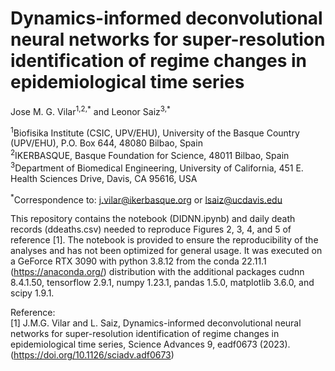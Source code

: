 
# Dynamics-informed deconvolutional neural networks for super-resolution identification of regime changes in epidemiological time series

Jose M. G. Vilar<sup>1,2,\*</sup> and Leonor Saiz<sup>3,\*</sup>

<sup>1</sup>Biofisika Institute (CSIC, UPV/EHU), University of the Basque
Country (UPV/EHU), P.O. Box 644, 48080 Bilbao, Spain<br>
<sup>2</sup>IKERBASQUE, Basque Foundation for Science, 48011 Bilbao, Spain<br>
<sup>3</sup>Department of Biomedical Engineering, University of California, 451
E. Health Sciences Drive, Davis, CA 95616, USA

<sup>\*</sup>Correspondence to: j.vilar@ikerbasque.org or lsaiz@ucdavis.edu

This repository contains the notebook (DIDNN.ipynb) and daily death records (ddeaths.csv) needed to reproduce Figures 2, 3, 4, and 5 of reference [1]. The notebook is provided to ensure the reproducibility of the analyses and has not been optimized for general usage. It was executed on a GeForce RTX 3090 with python 3.8.12 from the conda 22.11.1 (https://anaconda.org/) distribution with the additional packages cudnn 8.4.1.50, tensorflow 2.9.1, numpy 1.23.1, pandas 1.5.0, matplotlib 3.6.0, and scipy 1.9.1.

Reference:<br>
[1] J.M.G. Vilar and L. Saiz, Dynamics-informed deconvolutional neural networks for super-resolution identification of regime changes in epidemiological time series, Science Advances 9, eadf0673 (2023). (https://doi.org/10.1126/sciadv.adf0673)

